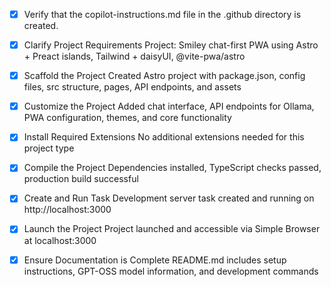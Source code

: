 <!-- Use this file to provide workspace-specific custom instructions to Copilot. For more details, visit https://code.visualstudio.com/docs/copilot/copilot-customization#_use-a-githubcopilotinstructionsmd-file -->
- [x] Verify that the copilot-instructions.md file in the .github directory is created.

- [x] Clarify Project Requirements
	Project: Smiley chat-first PWA using Astro + Preact islands, Tailwind + daisyUI, @vite-pwa/astro

- [x] Scaffold the Project
	Created Astro project with package.json, config files, src structure, pages, API endpoints, and assets

- [x] Customize the Project
	Added chat interface, API endpoints for Ollama, PWA configuration, themes, and core functionality

- [x] Install Required Extensions
	No additional extensions needed for this project type

- [x] Compile the Project
	Dependencies installed, TypeScript checks passed, production build successful

- [x] Create and Run Task
	Development server task created and running on http://localhost:3000

- [x] Launch the Project
	Project launched and accessible via Simple Browser at localhost:3000

- [x] Ensure Documentation is Complete
	README.md includes setup instructions, GPT-OSS model information, and development commands
